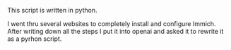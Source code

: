 This script is written in python. 

I went thru several websites to completely install and configure Immich. After writing down all the steps I put it into openai and asked it to rewrite it as a pyrhon script.
